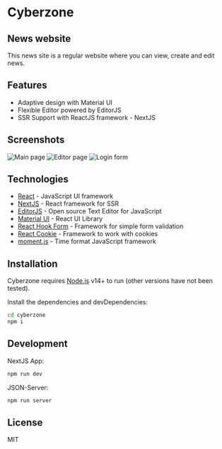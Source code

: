 # Cyberzone 
## News website

This news site is a regular website where you can view, create and edit news.

## Features

- Adaptive design with Material UI
- Flexible Editor powered by EditorJS
- SSR Support with ReactJS framework - NextJS

## Screenshots

![Main page](https://i.imgur.com/7r8rzK1.png "Main page")
![Editor page](https://i.imgur.com/0qZpArJ.png "Editor page")
![Login form](https://i.imgur.com/k2IyGoX.png "Login form")

## Technologies

- [React] - JavaScript UI framework
- [NextJS] - React framework for SSR
- [EditorJS] - Open source Text Editor for JavaScript
- [Material UI] - React UI Library
- [React Hook Form] - Framework for simple form validation
- [React Cookie] - Framework to work with cookies
- [moment.js] - Time format JavaScript framework

## Installation

Cyberzone requires [Node.js](https://nodejs.org/) v14+ to run (other versions have not been tested).

Install the dependencies and devDependencies:

```sh
cd cyberzone
npm i
```

## Development

NextJS App:

```sh
npm run dev
```

JSON-Server:

```sh
npm run server
```

## License

MIT

   [node.js]: <http://nodejs.org>
   [React Hook Form]: <https://react-hook-form.com/>
   [React Cookie]: <https://www.npmjs.com/package/react-cookie>
   [Material UI]: <https://mui.com/>
   [React]: <https://reactjs.org/>
   [NextJS]: <https://nextjs.org/>
   [EditorJS]: <https://editorjs.io/>
   [moment.js]: <https://momentjs.com/>
